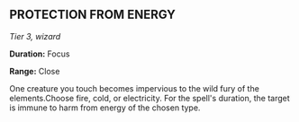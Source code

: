 ## PROTECTION FROM ENERGY

_Tier 3, wizard_

**Duration:** Focus

**Range:** Close

One creature you touch becomes impervious to the wild fury of the elements.Choose fire, cold, or electricity. For the spell's duration, the target is immune to harm from energy of the chosen type.

